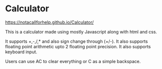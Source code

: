 # Calculator

https://notacallforhelp.github.io/Calculator/

This is a calculator made using mostly Javascript along with html and css.

It supports +,-,/,* and also sign change through (+/-).
It also supports floating point arithmetic upto 2 floating point precision.
It also supports keyboard input.

Users can use AC to clear everything or C as a simple backspace.